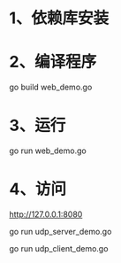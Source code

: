 # 1、依赖库安装

# 2、编译程序
go build web_demo.go 

# 3、运行
go run web_demo.go

# 4、访问
http://127.0.0.1:8080


go run udp_server_demo.go

go run udp_client_demo.go